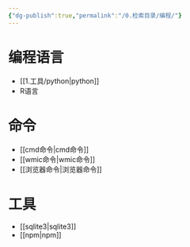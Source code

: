 ```yaml
---
{"dg-publish":true,"permalink":"/0.检索目录/编程/"}
---
```



# 编程语言
- [[1.工具/python\|python]]
- R语言

# 命令
- [[cmd命令\|cmd命令]]
- [[wmic命令\|wmic命令]]
- [[浏览器命令\|浏览器命令]]

# 工具
- [[sqlite3\|sqlite3]]
- [[npm\|npm]]
